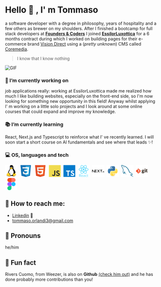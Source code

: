 # Hello 👋 , I' m Tommaso
a software developer with a degree in philosophy, years of hospitality and a few others as brewer on my shoulders.
After I finished a bootcamp for full stack developers at [**Founders & Coders**](https://www.foundersandcoders.com) I joined [**EssilorLuxottica**](https://www.essilorluxottica.com/en/) for a 6 months contract during which I worked on building pages for their e-commerce brand [Vision Direct](https://www.visiondirect.co.uk/) using a (_pretty unknown_) CMS called [Coremedia](https://www.coremedia.com/).

 >I know that I know nothing


 ![GIF](https://media.giphy.com/media/KpJ47gKe6b7v7xQyWj/giphy.gif)

### 👷 I’m currently working on
job applications really: working at EssilorLuxottica made me realized how much I like building websites, especially on the front-end side, so I'm now looking for something new opportunity in this field!
Anyway whilst applying I' m working on a little solo projects and I look around at some online courses that could expand and improve my knowledge. 

### 📚 I’m currently learning
React, Next.js and Typescript to reinforce what I' ve recently learned. I will soon start a short course on AI fundamentals and see where that leads ✨!


### 💻 OS, languages and tech

<div>
<img src="https://github.com/devicons/devicon/blob/master/icons/linux/linux-original.svg" title="Linux" alt="Linux" width="40" height="40"/>&nbsp;
    <img src="https://github.com/devicons/devicon/blob/master/icons/css3/css3-original.svg"  title="CSS3" alt="CSS" width="40" height="40"/>&nbsp;
  <img src="https://github.com/devicons/devicon/blob/master/icons/html5/html5-original.svg" title="HTML5" alt="HTML" width="40" height="40"/>&nbsp;
  <img src="https://github.com/devicons/devicon/blob/master/icons/javascript/javascript-original.svg" title="JavaScript" alt="JavaScript" width="40" height="40"/>&nbsp;
  <img src="https://github.com/devicons/devicon/blob/master/icons/typescript/typescript-original.svg" title="Typescript" alt="Typescript" width="40" height="40"/>&nbsp;
   <img src="https://github.com/devicons/devicon/blob/master/icons/react/react-original-wordmark.svg" title="React" alt="React" width="40" height="40"/>&nbsp;
  <img src="https://github.com/devicons/devicon/blob/master/icons/nextjs/nextjs-original-wordmark.svg" title="Next.js" alt="Next.js" width="40" height="40"/>&nbsp;
   <img src="https://github.com/devicons/devicon/blob/master/icons/python/python-original.svg" title="Python" alt="Python" width="40" height="40"/>&nbsp;
  <img src="https://github.com/devicons/devicon/blob/master/icons/mysql/mysql-original.svg" title="MySql" alt="MySql" width="40" height="40"/>&nbsp;
  <img src="https://github.com/devicons/devicon/blob/master/icons/git/git-original-wordmark.svg" title="Git" **alt="Git" width="40" height="40"/>
  <img src="https://github.com/devicons/devicon/blob/master/icons/figma/figma-original.svg" title="Figma" alt="Figma"  width="40" height="40">
</div>

## 📡 How to reach me: 
- [Linkedin](https://www.linkedin.com/in/tommasoorlandi/) 🔗
- tommaso.orlandi3@gmail.com

## 🚻 Pronouns
he/him 

## 💩 Fun fact
Rivers Cuomo, from Weezer, is also on **Github** [(check him out)](https://github.com/riverscuomo) and he has done probably more contributions than you!
<!--
Great resource: https://www.sitepoint.com/github-profile-readme/
-->
